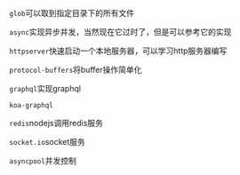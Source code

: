`glob`可以取到指定目录下的所有文件

`async`实现异步并发，当然现在它过时了，但是可以参考它的实现

`httpserver`快速启动一个本地服务器，可以学习http服务器编写

`protocol-buffers`将buffer操作简单化

`graphql`实现graphql

`koa-graphql`

`redis`nodejs调用redis服务

`socket.io`socket服务

`asyncpool`并发控制